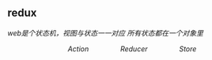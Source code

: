 ## redux

*web是个状态机，视图与状态一一对应*
*所有状态都在一个对象里*
<p style="text-align: center;">
    <span class="fragment" style="margin: 30px;"><em>Action</em></span> 
    <span class="fragment" style="margin: 30px;"><em>Reducer</em></span> 
    <span class="fragment" style="margin: 30px;"><em>Store</em></span>
</p>
